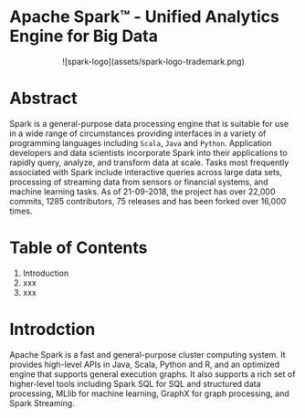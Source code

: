 # Apache Spark™ - Unified Analytics Engine for Big Data

<center>![spark-logo](assets/spark-logo-trademark.png)</center>


# Abstract

Spark is a general-purpose data processing engine that is suitable for use in a wide range of circumstances providing interfaces in a variety of programming languages including `Scala`, `Java` and `Python`. Application developers and data scientists incorporate Spark into their applications to rapidly query, analyze, and transform data at scale. Tasks most frequently associated with Spark include interactive queries across large data sets, processing of streaming data from sensors or financial systems, and machine learning tasks. As of 21-09-2018, the project has over 22,000 commits, 1285 contributors, 75 releases and has been forked over 16,000 times.


# Table of Contents

1. Introduction
2. xxx
3. xxx


# Introdction

Apache Spark is a fast and general-purpose cluster computing system. It provides high-level APIs in Java, Scala, Python and R, and an optimized engine that supports general execution graphs. It also supports a rich set of higher-level tools including Spark SQL for SQL and structured data processing, MLlib for machine learning, GraphX for graph processing, and Spark Streaming.
